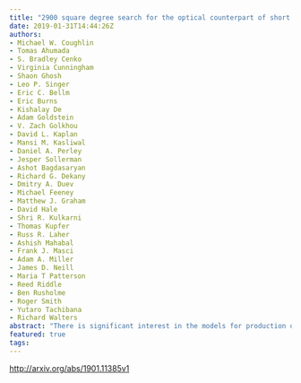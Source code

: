 ```yaml
---
title: "2900 square degree search for the optical counterpart of short gamma-ray   burst GRB 180523B with the Zwicky Transient Facility"
date: 2019-01-31T14:44:26Z
authors:
- Michael W. Coughlin
- Tomas Ahumada
- S. Bradley Cenko
- Virginia Cunningham
- Shaon Ghosh
- Leo P. Singer
- Eric C. Bellm
- Eric Burns
- Kishalay De
- Adam Goldstein
- V. Zach Golkhou
- David L. Kaplan
- Mansi M. Kasliwal
- Daniel A. Perley
- Jesper Sollerman
- Ashot Bagdasaryan
- Richard G. Dekany
- Dmitry A. Duev
- Michael Feeney
- Matthew J. Graham
- David Hale
- Shri R. Kulkarni
- Thomas Kupfer
- Russ R. Laher
- Ashish Mahabal
- Frank J. Masci
- Adam A. Miller
- James D. Neill
- Maria T Patterson
- Reed Riddle
- Ben Rusholme
- Roger Smith
- Yutaro Tachibana
- Richard Walters
abstract: "There is significant interest in the models for production of short gamma-ray bursts. Until now, the number of known short gamma-ray bursts with multi-wavelength afterglows has been small. While the {it Fermi} Gamma-Ray Burst Monitor detects many gamma-ray bursts relative to the Neil Gehrels {it Swift} Observatory, the large localization regions makes the search for counterparts difficult. With the Zwicky Transient Facility recently achieving first light, it is now fruitful to use its combination of depth ($m_textrm{AB} sim 20.6$), field of view ($approx$ 47 square degrees), and survey cadence (every $sim 3$ days) to perform Target of Opportunity observations. We demonstrate this capability on GRB 180523B, which was recently announced by the {it Fermi} Gamma-Ray Burst Monitor as a short gamma-ray burst. ZTF imaged $approx$ 2900,square degrees of the localization region, resulting in the coverage of 61.6,% of the enclosed probability over 2 nights to a depth of $m_textrm{AB} sim 20.5$. We characterized 14 previously unidentified transients, and none were found to be consistent with a short gamma-ray burst counterpart. This search with the Zwicky Transient Facility shows it is an efficient camera for searching for coarsely-localized short gamma-ray burst and gravitational-wave counterparts, allowing for a sensitive search with minimal interruption to its nominal cadence."
featured: true
tags:
---
```

http://arxiv.org/abs/1901.11385v1